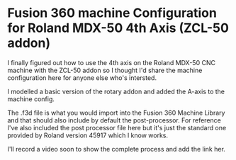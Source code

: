 # Fusion 360 machine Configuration for Roland MDX-50 4th Axis (ZCL-50 addon)

I finally figured out how to use the 4th axis on the Roland MDX-50 CNC machine with the ZCL-50 addon so I thought I'd share the machine configuration here for anyone else who's intersted.

I modelled a basic version of the rotary addon and added the A-axis to the machine config.

The .f3d file is what you would import into the Fusion 360 Machine Library and that should also include by default the post-processor. For reference I've also included the post processor file here but it's just the standard one provided by Roland version 45917 which I know works.

I'll record a video soon to show the complete process and add the link her.
